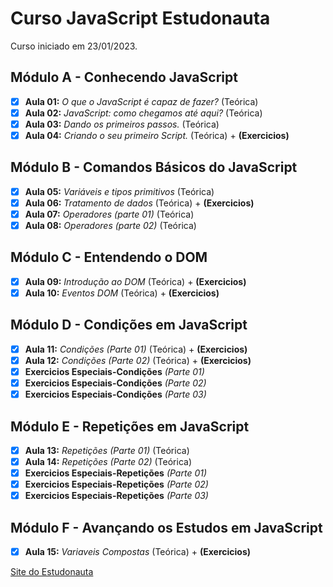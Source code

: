# Curso JavaScript Estudonauta

Curso iniciado em 23/01/2023.

## Módulo A - Conhecendo JavaScript 

- [x] **Aula 01:** _O que o JavaScript é capaz de fazer?_  (Teórica)
- [x] **Aula 02:** _JavaScript: como chegamos até aqui?_ (Teórica)
- [x] **Aula 03:** _Dando os primeiros passos._ (Teórica)
- [x] **Aula 04:** _Criando o seu primeiro Script._ (Teórica) + **(Exercicios)**

## Módulo B - Comandos Básicos do JavaScript

- [x] **Aula 05:** _Variáveis e tipos primitivos_ (Teórica)
- [x] **Aula 06:** _Tratamento de dados_ (Teórica) + **(Exercicios)**
- [x] **Aula 07:** _Operadores (parte 01)_ (Teórica)
- [x] **Aula 08:** _Operadores (parte 02)_ (Teórica)

## Módulo C - Entendendo o DOM

- [x] **Aula 09:** _Introdução ao DOM_ (Teórica) + **(Exercicios)**
- [x] **Aula 10:** _Eventos DOM_ (Teórica) + **(Exercicios)**

## Módulo D - Condições em JavaScript

- [x] **Aula 11:** _Condições (Parte 01)_ (Teórica) + **(Exercicios)**
- [x] **Aula 12:** _Condições (Parte 02)_ (Teórica) + **(Exercicios)**
- [x] **Exercicios Especiais-Condições** _(Parte 01)_
- [x] **Exercicios Especiais-Condições** _(Parte 02)_
- [x] **Exercicios Especiais-Condições** _(Parte 03)_

## Módulo E - Repetições em JavaScript

- [x] **Aula 13:** _Repetições (Parte 01)_ (Teórica)
- [x] **Aula 14:** _Repetições (Parte 02)_ (Teórica)
- [x] **Exercicios Especiais-Repetições** _(Parte 01)_
- [x] **Exercicios Especiais-Repetições** _(Parte 02)_
- [x] **Exercicios Especiais-Repetições** _(Parte 03)_

## Módulo F - Avançando os Estudos em JavaScript

- [x] **Aula 15:** _Variaveis Compostas_ (Teórica) + **(Exercicios)**

[Site do Estudonauta](https://www.estudonauta.com/)
